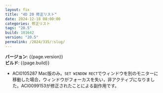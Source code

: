 ```yaml
---
layout: fix
title: "4D 20 修正リスト"
date: 2024-12-18 08:00:00
categories: 修正リスト
tags: "20.5"
build: 101642
version: "20.5"
permalink: /2024/335/:slug/
---
```


**バージョン**: {{page.version}}  
**ビルド**: {{page.build}} 

* ACI0105287 Mac版のみ。`SET WINDOW RECT`でウィンドウを別のモニターに移動した場合，ウィンドウがフォーカスを失い，非アクティブになりました。ACI0099153が修正されたことによる副作用です。
